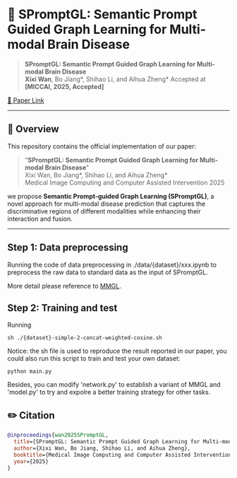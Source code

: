 # 📄 SPromptGL: Semantic Prompt Guided Graph Learning for Multi-modal Brain Disease

> **SPromptGL: Semantic Prompt Guided Graph Learning for Multi-modal Brain Disease**  
> **Xixi Wan**, Bo Jiang\*, Shihao Li, and Aihua Zheng\* 
> Accepted at **[MICCAI, 2025, Accepted]**

[📄 Paper Link]()

---

## 🧠 Overview

This repository contains the official implementation of our paper:

> "**SPromptGL: Semantic Prompt Guided Graph Learning for Multi-modal Brain Disease**"  
> Xixi Wan, Bo Jiang\*, Shihao Li, and Aihua Zheng\*   
> Medical Image Computing and Computer Assisted Intervention 2025


we propose **Semantic Prompt-guided Graph Learning (SPromptGL)**, a novel approach for multi-modal disease prediction that captures the discriminative regions of different modalities while enhancing their interaction and fusion. 

---

## Step 1: Data preprocessing
Running the code of data preprocessing in ./data/{dataset}/xxx.ipynb to preprocess the raw data to standard data as the input of SPromptGL.

More detail please reference to [MMGL](https://github.com/SsGood/MMGL).

## Step 2: Training and test

Running 
```
sh ./{dataset}-simple-2-concat-weighted-cosine.sh
```

Notice: the sh file is used to reproduce the result reported in our paper, you could also run this script to train and test your own dataset:
```
python main.py
```
Besides, you can modify 'network.py' to establish a variant of MMGL and 'model.py' to try and expolre a better training strategy for other tasks.



## ✏️ Citation


```bibtex
@inproceedings{wan2025SPromptGL,
  title={SPromptGL: Semantic Prompt Guided Graph Learning for Multi-modal Brain Disease},
  author={Xixi Wan, Bo Jiang, Shihao Li, and Aihua Zheng},
  booktitle={Medical Image Computing and Computer Assisted Intervention},
  year={2025}
}
```